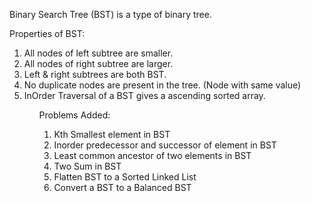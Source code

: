 Binary Search Tree (BST) is a type of binary tree.

Properties of BST: 
<ol>
    <li>All nodes of left subtree are smaller.</li>
    <li>All nodes of right subtree are larger.</li>
    <li>Left & right subtrees are both BST.</li>
    <li>No duplicate nodes are present in the tree. (Node with same value)</li>
    <li>InOrder Traversal of a BST gives a ascending sorted array.</li>
<ol>

Problems Added:
<ol>
    <li>Kth Smallest element in BST</li>
    <li>Inorder predecessor and successor of element in BST</li>
    <li>Least common ancestor of two elements in BST</li>
    <li>Two Sum in BST</li>
    <li>Flatten BST to a Sorted Linked List</li>
    <li>Convert a BST to a Balanced BST</li>
</ol>